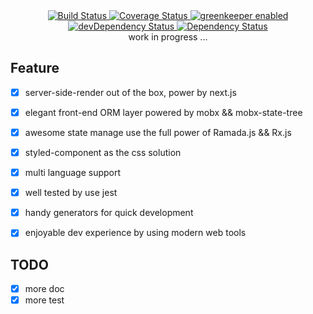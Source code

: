 
<div align="center">
  <a href="https://travis-ci.org/mydearxym/mastani" target="_blank">
    <img src="https://travis-ci.org/mydearxym/mastani.svg" alt="Build Status" />
  </a>

  <a href='https://coveralls.io/github/mydearxym/mastani?branch=dev' target="_blank">
    <img
    src='https://coveralls.io/repos/github/mydearxym/mastani/badge.svg?branch=dev'
    alt='Coverage Status' />
  </a>

  <a href="https://greenkeeper.io" target="_blank">
    <img src="https://badges.greenkeeper.io/mydearxym/mastani.svg" alt="greenkeeper enabled" />
  </a>

  <a href="https://david-dm.org/mydearxym/mastani?type=dev" target="_blank">
    <img src="https://david-dm.org/mydearxym/mastani/dev-status.svg" alt="devDependency Status" />
  </a>

  <a href="https://david-dm.org/mydearxym/mastani" target="_blank">
    <img src="https://david-dm.org/mydearxym/mastani.svg" alt="Dependency Status" />
  </a>
  
  <div> work in progress ...</div>
</div>


## Feature

- [x] server-side-render out of the box, power by next.js
- [x] elegant front-end ORM layer powered by mobx && mobx-state-tree
- [x] awesome state manage use the full power of Ramada.js && Rx.js
- [x] styled-component as the css solution
- [x] multi language support
- [x] well tested by use jest
- [x] handy generators for quick development
- [x] enjoyable dev experience by using modern web tools


## TODO

- [x] more doc
- [x] more test
